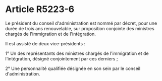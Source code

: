 # Article R5223-6

Le président du conseil d'administration est nommé par décret, pour une durée de trois ans renouvelable, sur proposition conjointe des ministres chargés de l'immigration et de l'intégration. 

Il est assisté de deux vice-présidents : 

1° Un des représentants des ministres chargés de l'immigration et de l'intégration, désigné conjointement par ces derniers ; 

2° Une personnalité qualifiée désignée en son sein par le conseil d'administration.